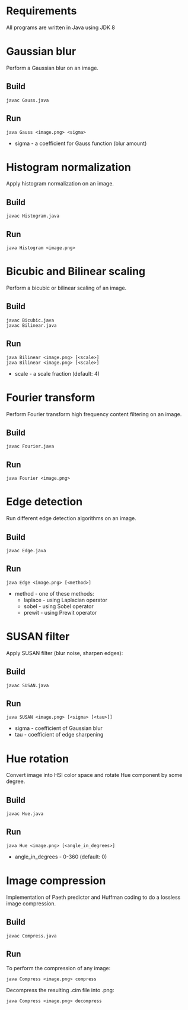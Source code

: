Requirements
============

All programs are written in Java using JDK 8

Gaussian blur
=============

Perform a Gaussian blur on an image.

Build
-----

```
javac Gauss.java
```

Run
---

```
java Gauss <image.png> <sigma>
```

* sigma - a coefficient for Gauss function (blur amount)

Histogram normalization
=======================

Apply histogram normalization on an image.

Build
-----

```
javac Histogram.java
```

Run
---

```
java Histogram <image.png>
```

Bicubic and Bilinear scaling
============================

Perform a bicubic or bilinear scaling of an image.

Build
-----

```
javac Bicubic.java
javac Bilinear.java
```

Run
---

```
java Bilinear <image.png> [<scale>]
java Bilinear <image.png> [<scale>]
```

* scale - a scale fraction (default: 4)

Fourier transform
=================

Perform Fourier transform high frequency content filtering on an image.

Build
-----

```
javac Fourier.java
```

Run
---

```
java Fourier <image.png>
```

Edge detection
==============

Run different edge detection algorithms on an image.

Build
-----

```
javac Edge.java
```

Run
---

```
java Edge <image.png> [<method>]
```

* method - one of these methods:
  * laplace - using Laplacian operator
  * sobel - using Sobel operator
  * prewit - using Prewit operator

SUSAN filter
============

Apply SUSAN filter (blur noise, sharpen edges):

Build
-----

```
javac SUSAN.java
```

Run
---

```
java SUSAN <image.png> [<sigma> [<tau>]]
```

* sigma - coefficient of Gaussian blur
* tau - coefficient of edge sharpening

Hue rotation
============

Convert image into HSI color space and rotate Hue component by some degree.

Build
-----

```
javac Hue.java
```

Run
---

```
java Hue <image.png> [<angle_in_degrees>]
```

* angle_in_degrees - 0-360 (default: 0)

Image compression
=================

Implementation of Paeth predictor and Huffman coding to do a lossless image compression.

Build
-----

```
javac Compress.java
```

Run
---

To perform the compression of any image:

```
java Compress <image.png> compress
```

Decompress the resulting .cim file into .png:

```
java Compress <image.png> decompress
```  
